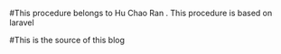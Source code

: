 #This procedure belongs to Hu Chao Ran . This procedure is based on laravel

#This is the source of this blog

